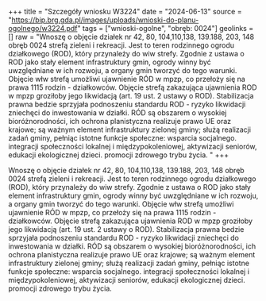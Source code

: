 +++
title = "Szczegóły wniosku W3224"
date = "2024-06-13"
source = "https://bip.brg.gda.pl/images/uploads/wnioski-do-planu-ogolnego/w3224.pdf"
tags = ["wnioski-ogolne", "obręb: 0024"]
geolinks = []
raw = "Wnoszę o objęcie działek nr 42, 80, 104,110,138, 139.188, 203, 148 obręb 0024 strefą zieleni i rekreacji. Jest to teren rodzinnego ogrodu działkowego (ROD), który przynależy do wiw strefy. Zgodnie z ustawa o ROD jako stały element infrastruktury gmin, ogrody winny być uwzględniane w ich rozwoju, a organy gmin tworzyć do tego warunki. Objęcie włw strefą umożliwi ujawnienie RÓD w mpzp, co przełoży się na prawa 1115 rodzin - działkowców. Objęcie strefą zakazująca ujawnienia ROD w mpzp groziłoby jego likwidacją (art. 19 ust. 2 ustawy o ROD). Stabilizacja prawna bedzie sprzyjała podnoszeniu standardu ROD - ryzyko likwidacji zniechęci do inwestowania w działki. RÓD są obszarem o wysokiej bioróżnorodności, ich ochrona planistyczna realizuje prawo UE oraz krajowe; są ważnym element infrastruktury zielonej gminy; służą realizacji zadań gminy, pełniąc istotne funkcje społeczne: wsparcia socjalnego. integracji społeczności lokalnej i międzypokoleniowej, aktywizacji seniorów, edukacji ekologicznej dzieci. promocji zdrowego trybu życia. "
+++

Wnoszę o objęcie działek nr 42, 80, 104,110,138, 139.188, 203, 148 obręb 0024 strefą zieleni i
rekreacji. Jest to teren rodzinnego ogrodu działkowego (ROD), który przynależy do wiw strefy. Zgodnie
z ustawa o ROD jako stały element infrastruktury gmin, ogrody winny być uwzględniane w ich rozwoju,
a organy gmin tworzyć do tego warunki. Objęcie włw strefą umożliwi ujawnienie RÓD w mpzp, co
przełoży się na prawa 1115 rodzin - działkowców. Objęcie strefą zakazująca ujawnienia ROD w mpzp
groziłoby jego likwidacją (art. 19 ust. 2 ustawy o ROD). Stabilizacja prawna bedzie sprzyjała podnoszeniu
standardu ROD - ryzyko likwidacji zniechęci do inwestowania w działki. RÓD są obszarem o wysokiej
bioróżnorodności, ich ochrona planistyczna realizuje prawo UE oraz krajowe; są ważnym element
infrastruktury zielonej gminy; służą realizacji zadań gminy, pełniąc istotne funkcje społeczne: wsparcia
socjalnego. integracji społeczności lokalnej i międzypokoleniowej, aktywizacji seniorów, edukacji
ekologicznej dzieci. promocji zdrowego trybu życia.



